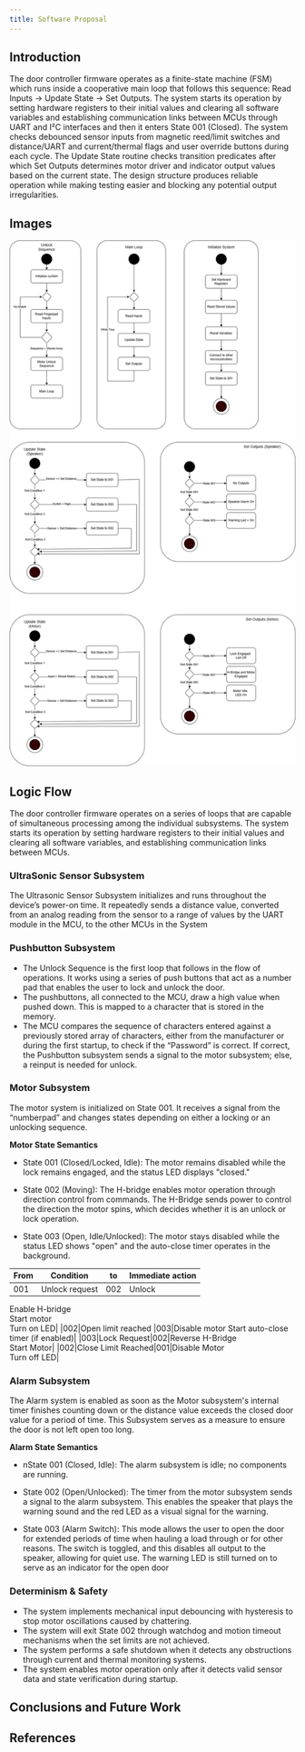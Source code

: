 ```yaml
---
title: Software Proposal
---
```


## Introduction

The door controller firmware operates as a finite-state machine (FSM) which runs inside a cooperative main loop that follows this sequence: Read Inputs → Update State → Set Outputs. The system starts its operation by setting hardware registers to their initial values and clearing all software variables and establishing communication links between MCUs through UART and I²C interfaces and then it enters State 001 (Closed). The system checks debounced sensor inputs from magnetic reed/limit switches and distance/UART and current/thermal flags and user override buttons during each cycle. The Update State routine checks transition predicates after which Set Outputs determines motor driver and indicator output values based on the current state. The design structure produces reliable operation while making testing easier and blocking any potential output irregularities.

## Images

![image caption](StateMachineDiagram.png)

## Logic Flow

The door controller firmware operates on a series of loops that are capable of simultaneous processing among the individual subsystems. 
The system starts its operation by setting hardware registers to their initial values and clearing all software variables, and establishing communication links between MCUs.


### UltraSonic Sensor Subsystem
The Ultrasonic Sensor Subsystem initializes and runs throughout the device’s power-on time. It repeatedly sends a distance value, converted from an analog reading from the sensor to a range of values by the UART module in the MCU, to the other MCUs in the System


### Pushbutton Subsystem 
* The Unlock Sequence is the first loop that follows in the flow of operations. It works using a series of push buttons that act as a number pad that enables the user to lock and unlock the door.
* The pushbuttons, all connected to the MCU, draw a high value when pushed down. This is mapped to a character that is stored in the memory. 
* The MCU compares the sequence of characters entered against a previously stored array of characters, either from the manufacturer or during the first startup, to check if the “Password” is correct. 
If correct, the Pushbutton subsystem sends a signal to the motor subsystem; else, a reinput is needed for unlock.


### Motor Subsystem
The motor system is initialized on State 001. It receives a signal from the “numberpad” and changes states depending on either a locking or an unlocking sequence.

**Motor State Semantics**

- State 001 (Closed/Locked, Idle): The motor remains disabled while the lock remains engaged, and the status LED displays "closed."

- State 002 (Moving): The H-bridge enables motor operation through direction control from commands. The H-Bridge sends power to control the direction the motor spins, which decides whether it is an unlock or lock operation.

- State 003 (Open, Idle/Unlocked): The motor stays disabled while the status LED shows "open" and the auto-close timer operates in the background.

|From |Condition |to|Immediate action|
|-----------|--------|--------|---------|
|001|Unlock request| 002|Unlock<br>
Enable H-bridge<br>
Start motor<br>
Turn on LED|
|002|Open limit reached |003|Disable motor Start auto-close timer (if enabled)|
|003|Lock Request|002|Reverse H-Bridge<br>
Start Motor|
|002|Close Limit Reached|001|Disable Motor<br>
Turn off LED|



### Alarm Subsystem
The Alarm system is enabled as soon as the Motor subsystem's internal timer finishes counting down or the distance value exceeds the closed door value for a period of time. This Subsystem serves as a measure to ensure the door is not left open too long. 

**Alarm State Semantics**

- nState 001 (Closed, Idle): The alarm subsystem is idle; no components are running.

- State 002 (Open/Unlocked): The timer from the motor subsystem sends a signal to the alarm subsystem. This enables the speaker that plays the warning sound and the red LED as a visual signal for the warning.

- State 003 (Alarm Switch): This mode allows the user to open the door for extended periods of time when hauling a load through or for other reasons. The switch is toggled, and this disables all output to the speaker, allowing for quiet use. The warning LED is still turned on to serve as an indicator for the open door



### Determinism & Safety
* The system implements mechanical input debouncing with hysteresis to stop motor oscillations caused by chattering.
* The system will exit State 002 through watchdog and motion timeout mechanisms when the set limits are not achieved.
* The system performs a safe shutdown when it detects any obstructions through current and thermal monitoring systems.
* The system enables motor operation only after it detects valid sensor data and state verification during startup.

## Conclusions and Future Work


## References


